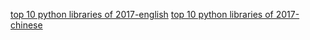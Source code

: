 [top 10 python libraries of 2017-english](https://tryolabs.com/blog/2017/12/19/top-10-python-libraries-of-2017/)
[top 10 python libraries of 2017-chinese](https://mbd.baidu.com/newspage/data/landingsuper?context=%7B%22nid%22%3A%22news_10090565271615460935%22%7D&n_type=0&p_from=1)
